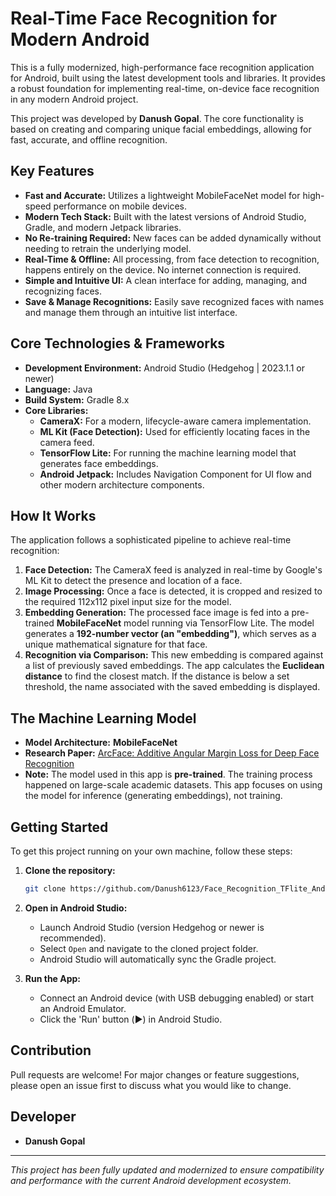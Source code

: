 # Real-Time Face Recognition for Modern Android

This is a fully modernized, high-performance face recognition application for Android, built using the latest development tools and libraries. It provides a robust foundation for implementing real-time, on-device face recognition in any modern Android project.

This project was developed by **Danush Gopal**. The core functionality is based on creating and comparing unique facial embeddings, allowing for fast, accurate, and offline recognition.

## Key Features
- **Fast and Accurate:** Utilizes a lightweight MobileFaceNet model for high-speed performance on mobile devices.
- **Modern Tech Stack:** Built with the latest versions of Android Studio, Gradle, and modern Jetpack libraries.
- **No Re-training Required:** New faces can be added dynamically without needing to retrain the underlying model.
- **Real-Time & Offline:** All processing, from face detection to recognition, happens entirely on the device. No internet connection is required.
- **Simple and Intuitive UI:** A clean interface for adding, managing, and recognizing faces.
- **Save & Manage Recognitions:** Easily save recognized faces with names and manage them through an intuitive list interface.

## Core Technologies & Frameworks
- **Development Environment:** Android Studio (Hedgehog | 2023.1.1 or newer)
- **Language:** Java
- **Build System:** Gradle 8.x
- **Core Libraries:**
  - **CameraX:** For a modern, lifecycle-aware camera implementation.
  - **ML Kit (Face Detection):** Used for efficiently locating faces in the camera feed.
  - **TensorFlow Lite:** For running the machine learning model that generates face embeddings.
  - **Android Jetpack:** Includes Navigation Component for UI flow and other modern architecture components.

## How It Works
The application follows a sophisticated pipeline to achieve real-time recognition:

1.  **Face Detection:** The CameraX feed is analyzed in real-time by Google's ML Kit to detect the presence and location of a face.
2.  **Image Processing:** Once a face is detected, it is cropped and resized to the required 112x112 pixel input size for the model.
3.  **Embedding Generation:** The processed face image is fed into a pre-trained **MobileFaceNet** model running via TensorFlow Lite. The model generates a **192-number vector (an "embedding")**, which serves as a unique mathematical signature for that face.
4.  **Recognition via Comparison:** This new embedding is compared against a list of previously saved embeddings. The app calculates the **Euclidean distance** to find the closest match. If the distance is below a set threshold, the name associated with the saved embedding is displayed.

## The Machine Learning Model
- **Model Architecture:** **MobileFaceNet**
- **Research Paper:** [ArcFace: Additive Angular Margin Loss for Deep Face Recognition](https://arxiv.org/abs/1801.07698)
- **Note:** The model used in this app is **pre-trained**. The training process happened on large-scale academic datasets. This app focuses on using the model for inference (generating embeddings), not training.

## Getting Started

To get this project running on your own machine, follow these steps:

1.  **Clone the repository:**
    ```bash
    git clone https://github.com/Danush6123/Face_Recognition_TFlite_Android_Application
    ```

2.  **Open in Android Studio:**
    - Launch Android Studio (version Hedgehog or newer is recommended).
    - Select `Open` and navigate to the cloned project folder.
    - Android Studio will automatically sync the Gradle project.

3.  **Run the App:**
    - Connect an Android device (with USB debugging enabled) or start an Android Emulator.
    - Click the 'Run' button (▶️) in Android Studio.

## Contribution
Pull requests are welcome! For major changes or feature suggestions, please open an issue first to discuss what you would like to change.

## Developer
- **Danush Gopal**

---
*This project has been fully updated and modernized to ensure compatibility and performance with the current Android development ecosystem.*
